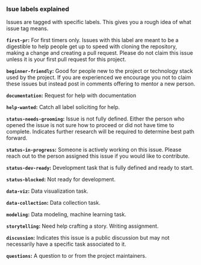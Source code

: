 ### Isue labels explained
Issues are tagged with specific labels. This gives you a rough idea of what issue tag means.

**`first-pr`:** For first timers only. Issues with this label are meant to be a digestible to help people get up to speed with cloning the repository, making a change and creating a pull request. Please do not claim this issue unless it is your first pull request for this project.

**`beginner-friendly`:** Good for people new to the project or technology stack used by the project. If you are experienced we encourage you not to claim these issues but instead post in comments offering to mentor a new person.

**`documentation`:** Request for help with documentation

**`help-wanted`:** Catch all label soliciting for help.

**`status-needs-grooming`:** Issue is not fully defined. Either the person who opened the issue is not sure how to proceed or did not have time to complete. Indicates further research will be required to determine best path forward.

**`status-in-progress`:** Someone is actively working on this issue. Please reach out to the person assigned this issue if you would like to contribute.

**`status-dev-ready`:** Development task that is fully defined and ready to start.

**`status-blocked`:** Not ready for development.

**`data-viz`:** Data visualization task.

**`data-collection`:** Data collection task.

**`modeling`:** Data modeling, machine learning task.

**`storytelling`:** Need help crafting a story. Writing assignment.

**`discussion`:** Indicates this issue is a public discussion but may not necessarily have a specific task associated to it.

**`questions`:** A question to or from the project maintainers.
